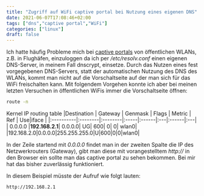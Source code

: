 ```yaml
---
title: "Zugriff auf WiFi captive portal bei Nutzung eines eigenen DNS"
date: 2021-06-07T17:08:46+02:00
tags: ["dns","captive portal","WiFi"]
categories: ["linux"]
draft: false
---
```

Ich hatte häufig Probleme mich bei [captive portals](https://de.wikipedia.org/wiki/Captive_Portal#:~:text=etwa%20unausweichliches%20Portal%20von%20englisch,Zustimmung%20des%20Nutzer%20an%20bestimmte)  von öffentlichen WLANs, z.B. in Flughäfen, einzuloggen da ich per */etc/resolv.conf* einen eigenen DNS-Server, in meinem Fall dnscrypt, einsetze. Durch das Nutzen eines fest vorgegebenen DNS-Servers, statt der automatischen Nutzung des DNS des WLANs, kommt man nicht auf die Vorschaltseite auf der man sich für das WiFi freischalten kann.
Mit folgendem Vorgehen konnte ich aber bei meinen letzten Versuchen in öffentlichen WiFis immer die Vorschaltseite öffnen:
```bash
route -n
```
Kernel IP routing table
|Destination | Gateway | Genmask | Flags | Metric | Ref | Use|iface |
|:----------|:--------|:--------|:-----|:------|:---|:------|:---|
| 0.0.0.0    |**192.168.2.1**| 0.0.0.0| UG| 600| 0| 0| wlan0|
|192.168.2.0|0.0.0.0|255.255.255.0|U|600|0|0|wlan0|

In der Zeile startend mit *0.0.0.0* findet man in der zweiten Spalte die IP des Netzwerkrouters (Gateway), gibt man diese mit vorangestelltem *http://* in den Browser ein sollte man das captive portal zu sehen bekommen. Bei mir hat das bisher zuverlässig funktioniert.

In diesem Beispiel müsste der Aufruf wie folgt lauten:
```bash
http://192.168.2.1
```